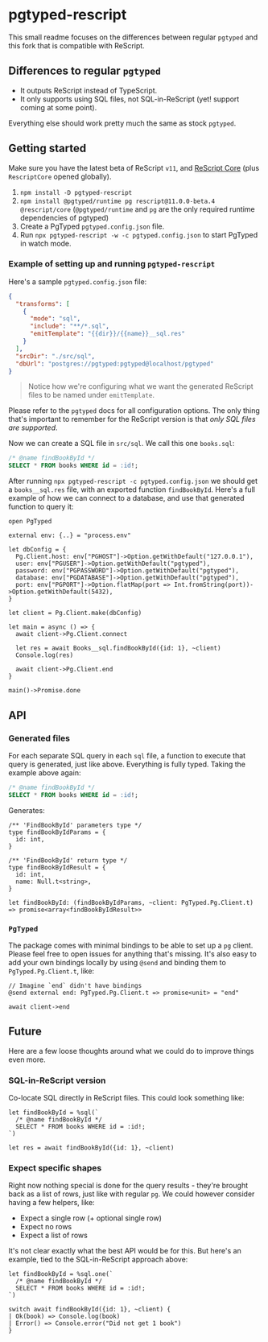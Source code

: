 # pgtyped-rescript

This small readme focuses on the differences between regular `pgtyped` and this fork that is compatible with ReScript.

## Differences to regular `pgtyped`

- It outputs ReScript instead of TypeScript.
- It only supports using SQL files, not SQL-in-ReScript (yet! support coming at some point).

Everything else should work pretty much the same as stock `pgtyped`.

## Getting started

Make sure you have the latest beta of ReScript `v11`, and [ReScript Core](https://github.com/rescript-association/rescript-core) (plus `RescriptCore` opened globally).

1. `npm install -D pgtyped-rescript`
2. `npm install @pgtyped/runtime pg rescript@11.0.0-beta.4 @rescript/core` (`@pgtyped/runtime` and `pg` are the only required runtime dependencies of pgtyped)
3. Create a PgTyped `pgtyped.config.json` file.
4. Run `npx pgtyped-rescript -w -c pgtyped.config.json` to start PgTyped in watch mode.

### Example of setting up and running `pgtyped-rescript`

Here's a sample `pgtyped.config.json` file:

```json
{
  "transforms": [
    {
      "mode": "sql",
      "include": "**/*.sql",
      "emitTemplate": "{{dir}}/{{name}}__sql.res"
    }
  ],
  "srcDir": "./src/sql",
  "dbUrl": "postgres://pgtyped:pgtyped@localhost/pgtyped"
}
```

> Notice how we're configuring what we want the generated ReScript files to be named under `emitTemplate`.

Please refer to the `pgtyped` docs for all configuration options. The only thing that's important to remember for the ReScript version is that _only SQL files are supported_.

Now we can create a SQL file in `src/sql`. We call this one `books.sql`:

```sql
/* @name findBookById */
SELECT * FROM books WHERE id = :id!;
```

After running `npx pgtyped-rescript -c pgtyped.config.json` we should get a `books__sql.res` file, with an exported function `findBookById`. Here's a full example of how we can connect to a database, and use that generated function to query it:

```rescript
open PgTyped

external env: {..} = "process.env"

let dbConfig = {
  Pg.Client.host: env["PGHOST"]->Option.getWithDefault("127.0.0.1"),
  user: env["PGUSER"]->Option.getWithDefault("pgtyped"),
  password: env["PGPASSWORD"]->Option.getWithDefault("pgtyped"),
  database: env["PGDATABASE"]->Option.getWithDefault("pgtyped"),
  port: env["PGPORT"]->Option.flatMap(port => Int.fromString(port))->Option.getWithDefault(5432),
}

let client = Pg.Client.make(dbConfig)

let main = async () => {
  await client->Pg.Client.connect

  let res = await Books__sql.findBookById({id: 1}, ~client)
  Console.log(res)

  await client->Pg.Client.end
}

main()->Promise.done
```

## API

### Generated files

For each separate SQL query in each `sql` file, a function to execute that query is generated, just like above. Everything is fully typed. Taking the example above again:

```sql
/* @name findBookById */
SELECT * FROM books WHERE id = :id!;
```

Generates:

```rescript
/** 'FindBookById' parameters type */
type findBookByIdParams = {
  id: int,
}

/** 'FindBookById' return type */
type findBookByIdResult = {
  id: int,
  name: Null.t<string>,
}

let findBookById: (findBookByIdParams, ~client: PgTyped.Pg.Client.t) => promise<array<findBookByIdResult>>
```

### `PgTyped`

The package comes with minimal bindings to be able to set up a `pg` client. Please feel free to open issues for anything that's missing. It's also easy to add your own bindings locally by using `@send` and binding them to `PgTyped.Pg.Client.t`, like:

```rescript
// Imagine `end` didn't have bindings
@send external end: PgTyped.Pg.Client.t => promise<unit> = "end"

await client->end
```

## Future

Here are a few loose thoughts around what we could do to improve things even more.

### SQL-in-ReScript version

Co-locate SQL directly in ReScript files. This could look something like:

```rescript
let findBookById = %sql(`
  /* @name findBookById */
  SELECT * FROM books WHERE id = :id!;
`)

let res = await findBookById({id: 1}, ~client)
```

### Expect specific shapes

Right now nothing special is done for the query results - they're brought back as a list of rows, just like with regular `pg`. We could however consider having a few helpers, like:

- Expect a single row (+ optional single row)
- Expect no rows
- Expect a list of rows

It's not clear exactly what the best API would be for this. But here's an example, tied to the SQL-in-ReScript approach above:

```rescript
let findBookById = %sql.one(`
  /* @name findBookById */
  SELECT * FROM books WHERE id = :id!;
`)

switch await findBookById({id: 1}, ~client) {
| Ok(book) => Console.log(book)
| Error() => Console.error("Did not get 1 book")
}
```
